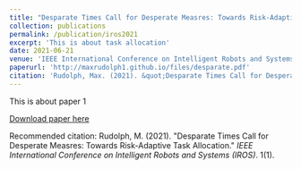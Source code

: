 ```yaml
---
title: "Desparate Times Call for Desperate Measres: Towards Risk-Adaptive Task Allocation"
collection: publications
permalink: /publication/iros2021
excerpt: 'This is about task allocation'
date: 2021-06-21
venue: 'IEEE International Conference on Intelligent Robots and Systems (IROS)'
paperurl: 'http://maxrudolph1.github.io/files/desparate.pdf'
citation: 'Rudolph, Max. (2021). &quot;Desparate Times Call for Desperate Measres: Towards Risk-Adaptive Task Allocation.&quot; <i>IEEE International Conference on Intelligent Robots and Systems (IROS)1</i>. 1(1).'
---
```

This is about paper 1

[Download paper here](http://maxrudolph1.github.io/files/desperate.pdf)

Recommended citation: Rudolph, M. (2021). "Desparate Times Call for Desperate Measres: Towards Risk-Adaptive Task Allocation." <i>IEEE International Conference on Intelligent Robots and Systems (IROS)</i>. 1(1).